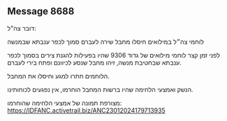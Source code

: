 ## Message 8688

דובר צה"ל:

לוחמי צה״ל במילואים חיסלו מחבל שירה לעברם סמוך לכפר ענבתא שבמנשה

לפני זמן קצר לוחמי מילואים של גדוד 9306 שהיו בפעילות להגנת צירים בסמוך לכפר ענבתא שבחטיבת מנשה, זיהו מחבל שנסע לכיוונם ופתח בירי לעברם.

הלוחמים חתרו למגע וחיסלו את המחבל.

הנשק ואמצעי הלחימה שהיו ברשות המחבל הוחרמו, אין נפגעים לכוחותינו.

מצורפת תמונה של אמצעי הלחימה שהוחרמו: https://IDFANC.activetrail.biz/ANC23012024179713935

